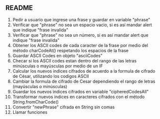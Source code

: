 ## README

1. Pedir a usuario que ingrese una frase y guardar en variable "phrase"
2. Verificar que "phrase" no sea un espacio vacio, si es así mandar alert que indique "frase invalida"
3. Verificar que "phrase" no sea un número, si es así mandar alert que indique "frase invalida"	    
4. Obtener los ASCII codes de cada caracter de la frase por medio del método charCodeAt() respetando los espacios de la frase
5. Guardar ASCII Codes en objeto "asciiCodes"
6. Checar si los ASCII codes estan dentro del rango de las letras minúsculas o mayúsculas por medio de un IF
7. Calcular los nuevos indices cifrados de acuerdo a la formula de cifrado de César, utilizando los codigos ASCII
8. Cambiar la formula de cifrado de Cesar dependiendo el rango de letras (mayúsculas o minúsculas)
9. Guardar los nuevos indices cifrados en variable "cipheredCodesAll"
10. Transformar nuevos indices en caracteres cifrados con el método String.fromCharCode()
11. Convertir "newPhrase" cifrada en String sin comas
12. Llamar funciones

